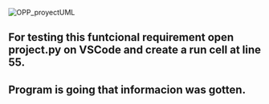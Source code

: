 ![OPP_proyectUML](https://user-images.githubusercontent.com/62186502/164345387-a9c9c68e-b620-46fd-a8a4-c5a39825f00d.png)

## For testing this funtcional requirement open project.py on VSCode and create a run cell at line 55.
## Program is going that informacion was gotten.
